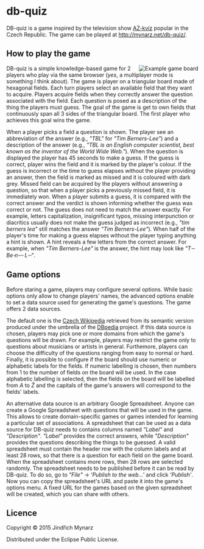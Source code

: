 # db-quiz

DB-quiz is a game inspired by the television show [AZ-kvíz](https://cs.wikipedia.org/wiki/AZ-kv%C3%ADz) popular in the Czech Republic. The game can be played at <http://mynarz.net/db-quiz/>.

## How to play the game

<img src="https://raw.githubusercontent.com/jindrichmynarz/db-quiz/master/resources/public/img/example_board.png" alt="Example game board" align="right" />

DB-quiz is a simple knowledge-based game for 2 players who play via the same browser (*yes*, a multiplayer mode is something I think about). The game is player on a triangular board made of hexagonal fields. Each turn players select an available field that they want to acquire. Players acquire fields when they correctly answer the question associated with the field. Each question is posed as a description of the thing the players must guess. The goal of the game is get to own fields that continuously span all 3 sides of the triangular board. The first player who achieves this goal wins the game.

When a player picks a field a question is shown. The player see an abbreviation of the answer (e.g., *"TBL"* for *"Tim Berners-Lee"*) and a description of the answer (e.g., *"TBL is an English computer scientist, best known as the inventor of the World Wide Web."*). When the question is displayed the player has 45 seconds to make a guess. If the guess is correct, player wins the field and it is marked by the player's colour. If the guess is incorrect or the time to guess elapses without the player providing an answer, then the field is marked as missed and it is coloured with dark grey. Missed field can be acquired by the players without answering a question, so that when a player picks a previously missed field, it is immediately won. When a player submits a guess, it is compared with the correct answer and the verdict is shown informing whether the guess was correct or not. The guess does not need to match the answer exactly. For example, letters capitalization, insignificant typos, missing interpunction or diacritics usually does not make the guess judged as incorrect (e.g., *"tim berners lea"* still matches the answer *"Tim Berners-Lee"*). When half of the player's time for making a guess elapses without the player typing anything a hint is shown. A hint reveals a few letters from the correct answer. For example, when *"Tim Berners-Lee"* is the answer, the hint may look like *"T⏑⏑ Be⏑n⏑⏑⏑ L⏑⏑"*. 

## Game options

Before staring a game, players may configure several options. While basic options only allow to change players' names, the advanced options enable to set a data source used for generating the game's questions. The game offers 2 data sources.

The default one is the [Czech Wikipedia](https://cs.wikipedia.org) retrieved from its semantic version produced under the umbrella of the [DBpedia](http://dbpedia.org) project. If this data source is chosen, players may pick one or more domains from which the game's questions will be drawn. For example, players may restrict the game only to questions about musicians or artists in general. Furthemore, players can choose the difficulty of the questions ranging from easy to normal or hard. Finally, it is possible to configure if the board should use numeric or alphabetic labels for the fields. If numeric labelling is chosen, then numbers from 1 to the number of fields on the board will be used. In the case alphabetic labelling is selected, then the fields on the board will be labelled from *A* to *Ž* and the capitals of the game's answers will correspond to the fields' labels. 

An alternative data source is an arbitrary Google Spreadsheet. Anyone can create a Google Spreadsheet with questions that will be used in the game. This allows to create domain-specific games or games intended for learning a particular set of associations. A spreadsheet that can be used as a data source for DB-quiz needs to contains columns named *"Label"* and *"Description"*. *"Label"* provides the correct answers, while *"Description"* provides the questions describing the things to be guessed. A valid spreadsheet must contain the header row with the column labels and at least 28 rows, so that there is a question for each field on the game board. When the spreadsheet contains more rows, then 28 rows are selected randomly. The spreadsheet needs to be published before it can be read by DB-quiz. To do so, go to *"File"* → *'Publish to the web...'* and click *'Publish'*. Now you can copy the spreadsheet's URL and paste it into the game's options menu. A fixed URL for the games based on the given spreadsheet will be created, which you can share with others. 

## Licence

Copyright © 2015 Jindřich Mynarz

Distributed under the Eclipse Public License.
